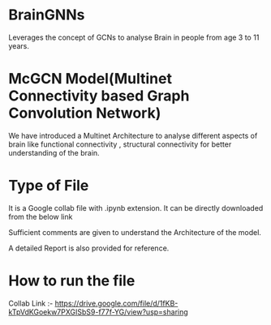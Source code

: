 # BrainGNNs
Leverages the concept of GCNs to analyse Brain in people from age 3 to 11 years.
# McGCN Model(Multinet  Connectivity based Graph Convolution  Network)
We have introduced a Multinet Architecture to analyse different aspects of brain like functional connectivity , structural connectivity for better understanding of the brain. 
# Type of File
It is a Google collab file with .ipynb extension.
It can be directly downloaded from the below link

Sufficient comments are given to understand the Architecture of the model.

A detailed Report is also provided for reference.
# How to run the file
Collab Link :- https://drive.google.com/file/d/1fKB-kTpVdKGoekw7PXGISbS9-f77f-YG/view?usp=sharing



